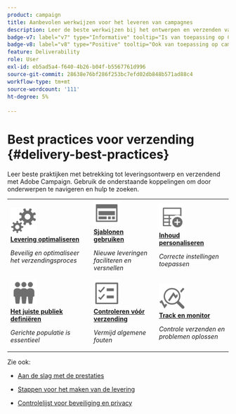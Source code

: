 ```yaml
---
product: campaign
title: Aanbevolen werkwijzen voor het leveren van campagnes
description: Leer de beste werkwijzen bij het ontwerpen en verzenden van een levering
badge-v7: label="v7" type="Informative" tooltip="Is van toepassing op Campaign Classic v7"
badge-v8: label="v8" type="Positive" tooltip="Ook van toepassing op campagne v8"
feature: Deliverability
role: User
exl-id: eb5ad5a4-f640-4b26-b04f-b5567761d996
source-git-commit: 28638e76bf286f253bc7efd02db848b571ad88c4
workflow-type: tm+mt
source-wordcount: '111'
ht-degree: 5%

---
```


# Best practices voor verzending {#delivery-best-practices}


Leer beste praktijken met betrekking tot leveringsontwerp en verzendend met Adobe Campaign. Gebruik de onderstaande koppelingen om door onderwerpen te navigeren en hulp te zoeken.

<table>
<tr>
  <td>
    <a href="optimize-delivery.md">
      <img alt="Optimaliseren" src="assets/do-not-localize/optimize.svg" width="60px"/>
    </a>
    <div>
      <a href="optimize-delivery.md">
    <strong>Levering optimaliseren</strong>
    </a>
    </div>
    <p>
    <em>Beveilig en optimaliseer het verzendingsproces</em>
    <p>
  </td>
   <td>
    <a href="use-templates.md">
      <img alt="Sjablonen" src="assets/do-not-localize/design.svg" width="60px"/>
    </a>
    <div>
      <a href="use-templates.md">
    <strong>Sjablonen gebruiken</strong>
    </a>
    </div>
    <p>
    <em>Nieuwe leveringen faciliteren en versnellen</em>
    <p>
  </td>
  <td>
    <a href="design-and-personalize.md">
      <img alt="Ontwerp" src="assets/do-not-localize/custom.svg" width="60px"/>
    </a>
    <div>
      <a href="design-and-personalize.md">
    <strong>Inhoud personaliseren</strong>
    </a>
    </div>
    <p>
    <em>Correcte instellingen toepassen</em>
    <p>
  </td>
</tr>
<tr>
  <td>
    <a href="define-the-right-audience.md">
      <img alt="Target" src="assets/do-not-localize/profiles.svg" width="60px"/>
    </a>
    <div>
      <a href="define-the-right-audience.md">
    <strong>Het juiste publiek definiëren</strong>
    </a>
    </div>
    <p>
    <em>Gerichte populatie is essentieel</em>
    <p>
  </td>
   <td>
    <a href="check-before-sending.md">
      <img alt="Controleren" src="assets/do-not-localize/start.svg" width="60px"/>
    </a>
    <div>
      <a href="check-before-sending.md">
    <strong>Controleren vóór verzending</strong>
    </a>
    </div>
    <p>
    <em>Vermijd algemene fouten</em>
    <p>
  </td>
  <td>
    <a href="track-and-monitor.md">
      <img alt="Optimaliseren" src="assets/do-not-localize/troubleshoot.svg" width="60px"/>
    </a>
    <div>
      <a href="track-and-monitor.md">
    <strong>Track en monitor</strong>
    </a>
    </div>
    <p>
    <em>Controle verzenden en problemen oplossen</em>
    <p>
  </td>
</tr>
</table>

Zie ook:

* [Aan de slag met de prestaties](about-deliverability.md)

* [Stappen voor het maken van de levering](steps-about-delivery-creation-steps.md)

* [Controlelijst voor beveiliging en privacy](https://helpx.adobe.com/nl/campaign/kb/acc-security.html)
